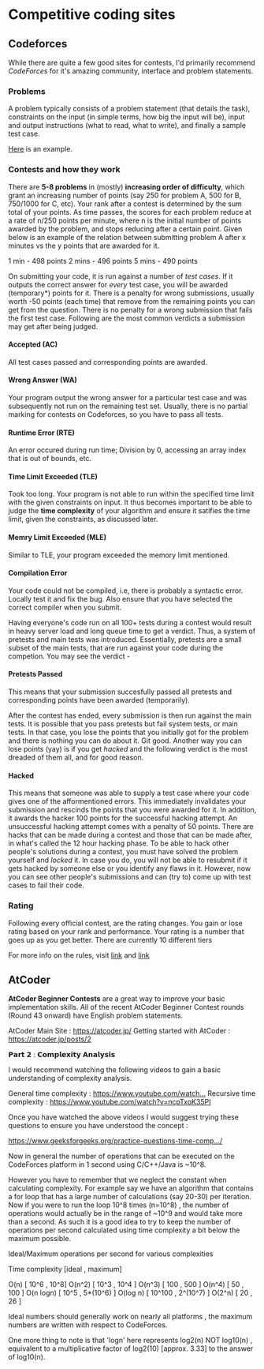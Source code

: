 # Competitive coding sites

## Codeforces

While there are quite a few good sites for contests, I'd primarily recommend *CodeForces* for it's amazing community, interface and problem statements.

### Problems
A problem typically consists of a problem statement (that details the task), constraints on the input (in simple terms, how big the input will be), input and output instructions (what to read, what to write), and finally a sample test case.

[Here](https://codeforces.com/problemset/problem/4/A) is an example.

### Contests and how they work

There are **5-8 problems** in (mostly) **increasing order of difficulty**, which grant an increasing number of points (say 250 for problem A, 500 for B, 750/1000 for C, etc). Your rank after a contest is determined by the sum total of your points. 
As time passes, the scores for each problem reduce at a rate of n/250 points per minute, where n is the initial number of points awarded by the problem, and stops reducing after a certain point. Given below is an example of the relation between submitting problem A after x minutes vs the y points that are awarded for it.

1 min - 498 points
2 mins - 496 points
5 mins - 490 points

On submitting your code, it is run against a number of *test cases*. If it outputs the correct answer for *every* test case, you will be awarded (temporary*) points for it. There is a penalty for wrong submissions, usually worth -50 points (each time) that remove from the remaining points you can get from the question. There is no penalty for a wrong submission that fails the first test case. Following are the most common verdicts a submission may get after being judged.

#### Accepted (AC)
All test cases passed and corresponding points are awarded.

#### Wrong Answer (WA)
Your program output the wrong answer for a particular test case and was subsequently not run on the remaining test set. Usually, there is no partial marking for contests on Codeforces, so you have to pass all tests.

#### Runtime Error (RTE)
An error occured during run time; Division by 0, accessing an array index that is out of bounds, etc.

#### Time Limit Exceeded (TLE)
Took too long. Your program is not able to run within the specified time limit with the given constraints on input. It thus becomes important to be able to judge the **time complexity** of your algorithm and ensure it satifies the time limit, given the constraints, as discussed later.

#### Memry Limit Exceeded (MLE)
Similar to TLE, your program exceeded the memory limit mentioned.

#### Compilation Error
Your code could not be compiled, i.e, there is probably a syntactic error. Locally test it and fix the bug. Also ensure that you have selected the correct compiler when you submit.

Having everyone's code run on all 100+ tests during a contest would result in heavy server load and long queue time to get a verdict. Thus, a system of pretests and main tests was introduced. Essentially, pretests are a small subset of the main tests, that are run against your code during the competion. You may see the verdict -

#### Pretests Passed
This means that your submission succesfully passed all pretests and corresponding points have been awarded (temporarily).

After the contest has ended, every submission is then run against the main tests. It is possible that you pass pretests but fail system tests, or main tests. In that case, you lose the points that you initially got for the problem and there is nothing you can do about it. Git good. Another way you can lose points (yay) is if you get *hacked* and the following verdict is the most dreaded of them all, and for good reason.

#### Hacked
This means that someone was able to supply a test case where your code gives one of the afformentioned errors. This immediately invalidates your submission and rescinds the points that you were awarded for it. In addition, it awards the hacker 100 points for the successful hacking attempt. An unsuccessful hacking attempt comes with a penalty of 50 points. There are hacks that can be made during a contest and those that can be made after, in what's called the 12 hour hacking phase. To be able to hack other people's solutions during a contest, you must have solved the problem yourself and *locked* it. In case you do, you will not be able to resubmit if it gets hacked by someone else or you identify any flaws in it. However, now you can see other people's submissions and can (try to) come up with test cases to fail their code.

### Rating
Following every official contest, are the rating changes. You gain or lose rating based on your rank and performance. Your rating is a number that goes up as you get better. There are currently 10 different tiers

For more info on the rules, visit [link](https://codeforces.com/blog/entry/456) and [link](https://codeforces.com/blog/entry/4088)

## AtCoder

**AtCoder Beginner Contests** are a great way to improve your basic implementation skills.
All of the recent AtCoder Beginner Contest rounds (Round 43 onward) have English problem statements.

AtCoder Main Site : https://atcoder.jp/
Getting started with AtCoder : https://atcoder.jp/posts/2

𝗣𝗮𝗿𝘁 𝟮 : 𝗖𝗼𝗺𝗽𝗹𝗲𝘅𝗶𝘁𝘆 𝗔𝗻𝗮𝗹𝘆𝘀𝗶𝘀

I would recommend watching the following videos to gain a basic understanding of complexity analysis.

General time complexity : https://www.youtube.com/watch…
Recursive time complexity : https://www.youtube.com/watch?v=ncpTxqK35PI

Once you have watched the above videos I would suggest trying these questions to ensure you have understood the concept :

https://www.geeksforgeeks.org/practice-questions-time-comp…/

Now in general the number of operations that can be executed on the CodeForces platform in 1 second using C/C++/Java is ~10^8.

However you have to remember that we neglect the constant when calculating complexity.
For example say we have an algorithm that contains a for loop that has a large number of calculations (say 20-30) per iteration.
Now if you were to run the loop 10^8 times (n=10^8) , the number of operations would actually be in the range of ~10^9 and would take more than a second.
As such it is a good idea to try to keep the number of operations per second calculated using time complexity a bit below the maximum possible.

Ideal/Maximum operations per second for various complexities

Time complexity [ideal , maximum]

O(n) [ 10^6 , 10^8]
O(n^2) [ 10^3 , 10^4 ]
O(n^3) [ 100 , 500 ]
O(n^4) [ 50 , 100 ]
O(n logn) [ 10^5 , 5*(10^6) ]
O(log n) [ 10^100 , 2^(10^7) ]
O(2^n) [ 20 , 26 ]

Ideal numbers should generally work on nearly all platforms , the maximum numbers are written with respect to CodeForces.

One more thing to note is that 'logn' here represents log2(n) NOT log10(n) , equivalent to a multiplicative factor of log2(10) [approx. 3.33] to the answer of log10(n).

